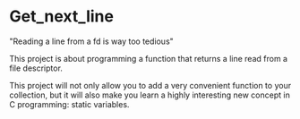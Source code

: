 # Get_next_line
"Reading a line from a fd is way too tedious"

This project is about programming a function that returns a line
read from a file descriptor.

This project will not only allow you to add a very convenient function to your collection,
but it will also make you learn a highly interesting new concept in C programming: static
variables.
